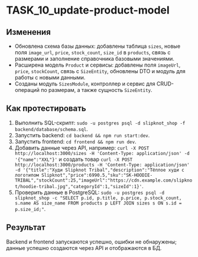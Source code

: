 # TASK_10_update-product-model

## Изменения
- Обновлена схема базы данных: добавлены таблица `sizes`, новые поля `image_url`, `price`, `stock_count`, `size_id` в `products`, связь с размерами и заполнение справочника базовыми значениями.
- Расширена модель `Product` и сервисы: добавлены поля `imageUrl`, `price`, `stockCount`, связь с `SizeEntity`, обновлены DTO и модуль для работы с новыми данными.
- Созданы модуль `SizesModule`, контроллер и сервис для CRUD-операций по размерам, а также сущность `SizeEntity`.

## Как протестировать
1. Выполнить SQL-скрипт: `sudo -u postgres psql -d slipknot_shop -f backend/database/schema.sql`.
2. Запустить backend: `cd backend && npm run start:dev`.
3. Запустить frontend: `cd frontend && npm run dev`.
4. Добавить данные через API, например: `curl -X POST http://localhost:3000/sizes -H 'Content-Type: application/json' -d '{"name":"XXL"}'` и создать товар `curl -X POST http://localhost:3000/products -H 'Content-Type: application/json' -d '{"title":"Худи Slipknot Tribal","description":"Тёплое худи с логотипом Slipknot","price":6990.5,"sku":"SK-HOODIE-TRIBAL","stockCount":25,"imageUrl":"https://cdn.example.com/slipknot/hoodie-tribal.jpg","categoryId":1,"sizeId":1}'`.
5. Проверить данные в PostgreSQL: `sudo -u postgres psql -d slipknot_shop -c "SELECT p.id, p.title, p.price, p.stock_count, s.name AS size_name FROM products p LEFT JOIN sizes s ON s.id = p.size_id;"`.

## Результат
Backend и frontend запускаются успешно, ошибки не обнаружены; данные успешно создаются через API и отображаются в БД.
